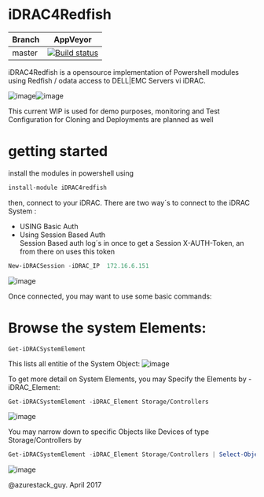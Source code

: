 # iDRAC4Redfish
| Branch | AppVeyor |
| ------ | -------- |
| master | [![Build status](https://ci.appveyor.com/api/projects/status/7ft0dny2738lli8s/branch/master?svg=true)](https://ci.appveyor.com/project/bottkars/idrac4redfish)

iDRAC4Redfish is a opensource implementation of Powershell modules using Redfish / odata access to DELL|EMC Servers vi iDRAC.

![image](https://cloud.githubusercontent.com/assets/8255007/24893639/317f771e-1e85-11e7-807f-9afcc484ad3a.png)![image](https://cloud.githubusercontent.com/assets/8255007/24893670/7d10c714-1e85-11e7-959d-faf7243605a1.png)


This current WIP is used for demo purposes, monitoring and Test
Configuration for Cloning and Deployments are planned as well

# getting started
install the modules in powershell using 
```Powershell
install-module iDRAC4redfish
```

then, connect to your iDRAC. There are two way´s to connect to the iDRAC System :
* USING Basic Auth 
* Using Session Based Auth  
Session Based auth log´s in once to get a Session X-AUTH-Token, an from there on uses this token

```Powershell
New-iDRACSession -iDRAC_IP  172.16.6.151
```
![image](https://cloud.githubusercontent.com/assets/8255007/24998506/a256f0d2-203a-11e7-85d5-7185d712e599.png)

Once connected, you may want to use some basic commands:
# Browse the system Elements:

```Powershell
Get-iDRACSystemElement
```
This lists all entitie of the System Object:
![image](https://cloud.githubusercontent.com/assets/8255007/24998676/3e90086c-203b-11e7-895c-fa0863d08ca4.png)

To get more detail on System Elements, you may Specify the Elements by -iDRAC_Element:
```Powershel
Get-iDRACSystemElement -iDRAC_Element Storage/Controllers
```  

![image](https://cloud.githubusercontent.com/assets/8255007/24998761/899e6380-203b-11e7-86af-e9b34ba8acab.png)

You may narrow down to specific Objects like Devices of type Storage/Controllers by
```Powershell
Get-iDRACSystemElement -iDRAC_Element Storage/Controllers | Select-Object -ExpandProperty Devices
```

![image](https://cloud.githubusercontent.com/assets/8255007/24998900/eccf2296-203b-11e7-929b-f166fc9afc35.png)

@azurestack_guy. April 2017
